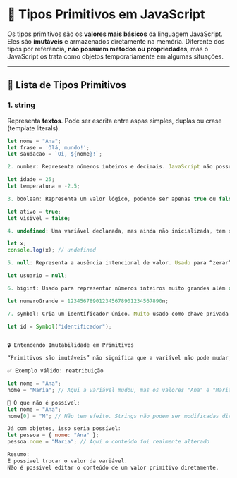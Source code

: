 # 📘 Tipos Primitivos em JavaScript

Os tipos primitivos são os **valores mais básicos** da linguagem JavaScript. Eles são **imutáveis** e armazenados diretamente na memória. Diferente dos tipos por referência, **não possuem métodos ou propriedades**, mas o JavaScript os trata como objetos temporariamente em algumas situações.

---

## 🧩 Lista de Tipos Primitivos

### 1. **string**
Representa **textos**. Pode ser escrita entre aspas simples, duplas ou crase (template literals).

```js
let nome = "Ana";
let frase = 'Olá, mundo!';
let saudacao = `Oi, ${nome}!`;

2. number: Representa números inteiros e decimais. JavaScript não possui tipos separados para int e float.

let idade = 25;
let temperatura = -2.5;

3. boolean: Representa um valor lógico, podendo ser apenas true ou false.

let ativo = true;
let visivel = false;

4. undefined: Uma variável declarada, mas ainda não inicializada, tem o valor undefined.

let x;
console.log(x); // undefined

5. null: Representa a ausência intencional de valor. Usado para “zerar” ou “esvaziar” uma variável.

let usuario = null;

6. bigint: Usado para representar números inteiros muito grandes além do limite do Number.

let numeroGrande = 123456789012345678901234567890n;

7. symbol: Cria um identificador único. Muito usado como chave privada de objetos.

let id = Symbol("identificador");


🔒 Entendendo Imutabilidade em Primitivos

“Primitivos são imutáveis” não significa que a variável não pode mudar, mas sim que os valores primitivos não podem ser alterados internamente.

✅ Exemplo válido: reatribuição

let nome = "Ana";
nome = "Maria"; // Aqui a variável mudou, mas os valores "Ana" e "Maria" são imutáveis por si só.

🚫 O que não é possível:
let nome = "Ana";
nome[0] = "M"; // Não tem efeito. Strings não podem ser modificadas diretamente.

Já com objetos, isso seria possível:
let pessoa = { nome: "Ana" };
pessoa.nome = "Maria"; // Aqui o conteúdo foi realmente alterado

Resumo:
É possivel trocar o valor da variável.
Não é possivel editar o conteúdo de um valor primitivo diretamente.

